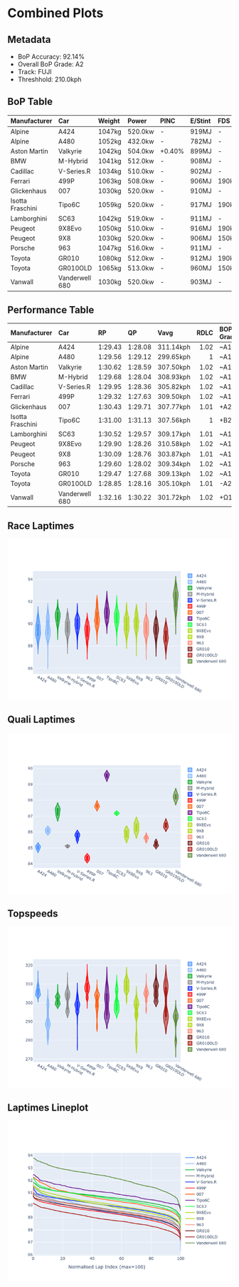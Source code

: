 # Combined Plots

## Metadata

- BoP Accuracy: 92.14%
- Overall BoP Grade: A2
- Track: FUJI
- Threshhold: 210.0kph

## BoP Table
| Manufacturer     | Car            | Weight   | Power   | PINC   | E/Stint   | FDS    |
|:-----------------|:---------------|:---------|:--------|:-------|:----------|:-------|
| Alpine           | A424           | 1047kg   | 520.0kw | -      | 919MJ     | -      |
| Alpine           | A480           | 1052kg   | 432.0kw | -      | 782MJ     | -      |
| Aston Martin     | Valkyrie       | 1042kg   | 504.0kw | +0.40% | 899MJ     | -      |
| BMW              | M-Hybrid       | 1041kg   | 512.0kw | -      | 908MJ     | -      |
| Cadillac         | V-Series.R     | 1034kg   | 510.0kw | -      | 902MJ     | -      |
| Ferrari          | 499P           | 1063kg   | 508.0kw | -      | 906MJ     | 190kph |
| Glickenhaus      | 007            | 1030kg   | 520.0kw | -      | 910MJ     | -      |
| Isotta Fraschini | Tipo6C         | 1059kg   | 520.0kw | -      | 917MJ     | 190kph |
| Lamborghini      | SC63           | 1042kg   | 519.0kw | -      | 911MJ     | -      |
| Peugeot          | 9X8Evo         | 1050kg   | 510.0kw | -      | 916MJ     | 190kph |
| Peugeot          | 9X8            | 1030kg   | 520.0kw | -      | 906MJ     | 150kph |
| Porsche          | 963            | 1047kg   | 516.0kw | -      | 911MJ     | -      |
| Toyota           | GR010          | 1080kg   | 512.0kw | -      | 912MJ     | 190kph |
| Toyota           | GR010OLD       | 1065kg   | 513.0kw | -      | 960MJ     | 150kph |
| Vanwall          | Vanderwell 680 | 1030kg   | 520.0kw | -      | 903MJ     | -      |

## Performance Table
| Manufacturer     | Car            | RP      | QP      | Vavg      |   RDLC | BOP-Grade   | Match   |
|:-----------------|:---------------|:--------|:--------|:----------|-------:|:------------|:--------|
| Alpine           | A424           | 1:29.43 | 1:28.08 | 311.14kph |   1.02 | ~A1         | 99.50%  |
| Alpine           | A480           | 1:29.56 | 1:29.12 | 299.65kph |   1    | ~A1         | 99.44%  |
| Aston Martin     | Valkyrie       | 1:30.62 | 1:28.59 | 307.50kph |   1.02 | ~A1         | 97.81%  |
| BMW              | M-Hybrid       | 1:29.68 | 1:28.04 | 308.93kph |   1.02 | ~A1         | 99.77%  |
| Cadillac         | V-Series.R     | 1:29.95 | 1:28.36 | 305.82kph |   1.02 | ~A1         | 100.00% |
| Ferrari          | 499P           | 1:29.32 | 1:27.63 | 309.50kph |   1.02 | ~A1         | 98.25%  |
| Glickenhaus      | 007            | 1:30.43 | 1:29.71 | 307.77kph |   1.01 | +A2         | 91.10%  |
| Isotta Fraschini | Tipo6C         | 1:31.00 | 1:31.13 | 307.56kph |   1    | +B2         | 81.34%  |
| Lamborghini      | SC63           | 1:30.52 | 1:29.57 | 309.17kph |   1.01 | ~A1         | 96.38%  |
| Peugeot          | 9X8Evo         | 1:29.90 | 1:28.26 | 310.58kph |   1.02 | ~A1         | 100.00% |
| Peugeot          | 9X8            | 1:30.09 | 1:28.76 | 303.87kph |   1.01 | ~A1         | 99.96%  |
| Porsche          | 963            | 1:29.60 | 1:28.02 | 309.34kph |   1.02 | ~A1         | 99.77%  |
| Toyota           | GR010          | 1:29.47 | 1:27.68 | 309.13kph |   1.02 | ~A1         | 98.98%  |
| Toyota           | GR010OLD       | 1:28.85 | 1:28.16 | 305.10kph |   1.01 | -A2         | 92.49%  |
| Vanwall          | Vanderwell 680 | 1:32.16 | 1:30.22 | 301.72kph |   1.02 | +Ω1         | 27.38%  |

## Race Laptimes
![Race Laptimes](images/race_violin.png)

## Quali Laptimes
![Quali Laptimes](images/quali_violin.png)

## Topspeeds
![Topspeeds](images/topspeed_violin.png)

## Laptimes Lineplot
![Laptimes Lineplot](images/laptime_line.png)

